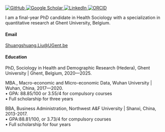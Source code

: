 <!-- GitHub -->
<a href="https://github.com/ShuangshuangLiu66" target="_blank">
    <img src="https://img.shields.io/badge/-black?logo=github&style=social" alt="GitHub">
</a>
<!-- Google Scholar -->
<a href="https://scholar.google.com/citations?user=QixTVvQAAAAJ&hl=en&oi=ao" target="_blank">
    <img src="https://img.shields.io/badge/-blue?logo=googlescholar&style=social" alt="Google Scholar">
</a>
<!-- LinkedIn -->
<a href="https://www.linkedin.com/in/shuangshuang-liu-a6331022a" target="_blank">
    <img src="https://img.shields.io/badge/-0077B5?logo=linkedin&style=social" alt="LinkedIn">
</a>
<!-- ORCID -->
<a href="https://orcid.org/0000-0003-3474-4887" target="_blank">
    <img src="https://img.shields.io/badge/-A6CE39?logo=orcid&style=social" alt="ORCID">
</a>

I am a final-year PhD candidate in Health Sociology with a specialization in quantitative research at Ghent University, Belgium.

#### Email
Shuangshuang.Liu@UGent.be

#### Education  
PhD, Sociology in Health and Demographic Research (Hedera), Ghent University | Ghent, Belgium, 2020—2025.  

MBA., Macro-economic and Micro-economic Data, Wuhan University | Wuhan, China, 2017—2020.  
• GPA: 88.85/100 or 3.55/4 for compulsory courses  
• Full scholarship for three years   

BBA, Business Administration, Northwest A&F University | Shanxi, China, 2013-2017.  
• GPA:88.81/100, or 3.73/4 for compulsory courses  
• Full scholarship for four years  

